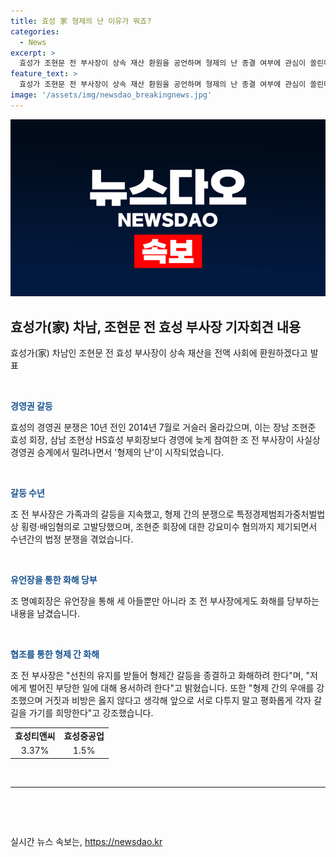 ```yaml
---
title: 효성 家 형제의 난 이유가 뭐죠?
categories:
  - News
excerpt: >
  효성가 조현문 전 부사장이 상속 재산 환원을 공언하며 형제의 난 종결 여부에 관심이 쏠린다. 10년 전 시작된 효성그룹 경영권 분쟁으로 조 전 부사장은 가족과의 갈등을 겪었고, 유족 명단에서도 제외됐다. 그러나 유언장을 통해 화해를 당부하는 내용이 있어 형제의 난 종결 가능성이 높아졌다. 조 전 부사장은 10년 간의 갈등을 해소하고 평화롭게 각자 길을 가고자 한다고 강조했다.
feature_text: >
  효성가 조현문 전 부사장이 상속 재산 환원을 공언하며 형제의 난 종결 여부에 관심이 쏠린다. 10년 전 시작된 효성그룹 경영권 분쟁으로 조 전 부사장은 가족과의 갈등을 겪었고, 유족 명단에서도 제외됐다. 그러나 유언장을 통해 화해를 당부하는 내용이 있어 형제의 난 종결 가능성이 높아졌다. 조 전 부사장은 10년 간의 갈등을 해소하고 평화롭게 각자 길을 가고자 한다고 강조했다.
image: '/assets/img/newsdao_breakingnews.jpg'
---
```


<p><img src="/assets/img/newsdao_breakingnews.jpg" alt="flaretime 속보" /></p>

<h2 data-ke-size="size26">효성가(家) 차남, 조현문 전 효성 부사장 기자회견 내용</h2>

<p data-ke-size="size16">효성가(家) 차남인 조현문 전 효성 부사장이 상속 재산을 전액 사회에 환원하겠다고 발표</p>

<p data-ke-size="size16">&nbsp;</p>

<p data-ke-size="size16"><b><span style="color: #1a5490;">경영권 갈등</span></b></p>

<p data-ke-size="size16">효성의 경영권 분쟁은 10년 전인 2014년 7월로 거슬러 올라갔으며, 이는 장남 조현준 효성 회장, 삼남 조현상 HS효성 부회장보다 경영에 늦게 참여한 조 전 부사장이 사실상 경영권 승계에서 밀려나면서 '형제의 난'이 시작되었습니다.</p>

<p data-ke-size="size16">&nbsp;</p>

<p data-ke-size="size16"><b><span style="color: #1a5490;">갈등 수년</span></b></p>

<p data-ke-size="size16">조 전 부사장은 가족과의 갈등을 지속했고, 형제 간의 분쟁으로 특정경제범죄가중처벌법상 횡령·배임혐의로 고발당했으며, 조현준 회장에 대한 강요미수 혐의까지 제기되면서 수년간의 법정 분쟁을 겪었습니다.</p>

<p data-ke-size="size16">&nbsp;</p>

<p data-ke-size="size16"><b><span style="color: #1a5490;">유언장을 통한 화해 당부</span></b></p>

<p data-ke-size="size16">조 명예회장은 유언장을 통해 세 아들뿐만 아니라 조 전 부사장에게도 화해를 당부하는 내용을 남겼습니다.</p>

<p data-ke-size="size16">&nbsp;</p>

<p data-ke-size="size16"><b><span style="color: #1a5490;">협조를 통한 형제 간 화해</span></b></p>

<p data-ke-size="size16">조 전 부사장은 "선친의 유지를 받들어 형제간 갈등을 종결하고 화해하려 한다"며, "저에게 벌어진 부당한 일에 대해 용서하려 한다"고 밝혔습니다. 또한 "형제 간의 우애를 강조했으며 거짓과 비방은 옳지 않다고 생각해 앞으로 서로 다투지 말고 평화롭게 각자 갈 길을 가기를 희망한다"고 강조했습니다.</p>

<table>
<tbody>
<tr>
<td style="text-align: center; height: 17px;"><b>효성티앤씨</b></td>
<td style="text-align: center; height: 17px;"><b>효성중공업</b></td>
</tr>
<tr>
<td style="text-align: center; height: 17px;">3.37%</td>
<td style="text-align: center; height: 17px;">1.5%</td>
</tr>
</tbody>
</table>

<p data-ke-size="size16">&nbsp;</p>

<hr>

<p data-ke-size="size16">&nbsp;</p>

<p data-ke-size="size16">&nbsp;</p>
실시간 뉴스 속보는, <a href="https://newsdao.kr" rel="dofollow">https://newsdao.kr</a>



